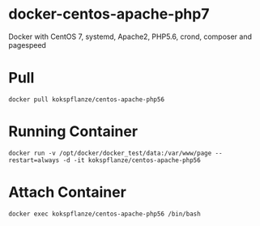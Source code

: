 # docker-centos-apache-php7
Docker with CentOS 7, systemd, Apache2, PHP5.6, crond, composer and pagespeed

# Pull

```
docker pull kokspflanze/centos-apache-php56
```

# Running Container

```
docker run -v /opt/docker/docker_test/data:/var/www/page --restart=always -d -it kokspflanze/centos-apache-php56 
```

# Attach Container

```
docker exec kokspflanze/centos-apache-php56 /bin/bash
```